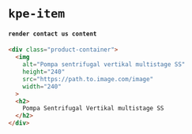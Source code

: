 # `kpe-item`

#### `render contact us content`

```html
<div class="product-container">
  <img
    alt="Pompa sentrifugal vertikal multistage SS"
    height="240"
    src="https://path.to.image.com/image"
    width="240"
  >
  <h2>
    Pompa Sentrifugal Vertikal multistage SS
  </h2>
</div>

```

